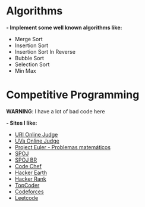 # Algorithms

**- Implement some well known algorithms like:**

- Merge Sort
- Insertion Sort
- Insertion Sort In Reverse
- Bubble Sort
- Selection Sort
- Min Max

# Competitive Programming

**WARNING**: I have a lot of bad code here

**- Sites I like:**

- [URI Online Judge](urionlinejudge.com.br)
- [UVa Online Judge](https://uva.onlinejudge.org/)
- [Project Euler - Problemas matemáticos](https://projecteuler.net/)
- [SPOJ](http://www.spoj.com/)
- [SPOJ BR](http://br.spoj.com/)
- [Code Chef](https://www.codechef.com/)
- [Hacker Earth](https://www.hackerearth.com/)
- [Hacker Rank](https://www.hackerrank.com/)
- [TopCoder](https://www.topcoder.com/)
- [Codeforces](codeforces.com)
- [Leetcode](https://leetcode.com)